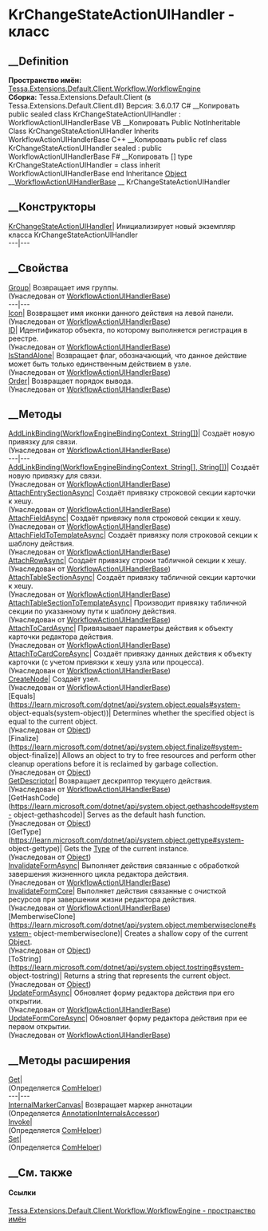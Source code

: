 # KrChangeStateActionUIHandler - класс
##  __Definition
 **Пространство имён:**
[Tessa.Extensions.Default.Client.Workflow.WorkflowEngine](N_Tessa_Extensions_Default_Client_Workflow_WorkflowEngine.htm)  
 **Сборка:** Tessa.Extensions.Default.Client (в
Tessa.Extensions.Default.Client.dll) Версия: 3.6.0.17
C# __Копировать
     public sealed class KrChangeStateActionUIHandler : WorkflowActionUIHandlerBase
VB __Копировать
     Public NotInheritable Class KrChangeStateActionUIHandler
    	Inherits WorkflowActionUIHandlerBase
C++ __Копировать
     public ref class KrChangeStateActionUIHandler sealed : public WorkflowActionUIHandlerBase
F# __Копировать
     [<SealedAttribute>]
    type KrChangeStateActionUIHandler = 
        class
            inherit WorkflowActionUIHandlerBase
        end
Inheritance
    [Object](https://learn.microsoft.com/dotnet/api/system.object) __[WorkflowActionUIHandlerBase](T_Tessa_UI_WorkflowViewer_Actions_WorkflowActionUIHandlerBase.htm) __ KrChangeStateActionUIHandler
##  __Конструкторы
[KrChangeStateActionUIHandler](M_Tessa_Extensions_Default_Client_Workflow_WorkflowEngine_KrChangeStateActionUIHandler__ctor.htm)|
Инициализирует новый экземпляр класса KrChangeStateActionUIHandler  
---|---  
##  __Свойства
[Group](P_Tessa_UI_WorkflowViewer_Actions_WorkflowActionUIHandlerBase_Group.htm)|
Возвращает имя группы.  
(Унаследован от
[WorkflowActionUIHandlerBase](T_Tessa_UI_WorkflowViewer_Actions_WorkflowActionUIHandlerBase.htm))  
---|---  
[Icon](P_Tessa_UI_WorkflowViewer_Actions_WorkflowActionUIHandlerBase_Icon.htm)|
Возвращает имя иконки данного действия на левой панели.  
(Унаследован от
[WorkflowActionUIHandlerBase](T_Tessa_UI_WorkflowViewer_Actions_WorkflowActionUIHandlerBase.htm))  
[ID](P_Tessa_UI_WorkflowViewer_Actions_WorkflowActionUIHandlerBase_ID.htm)|
Идентификатор объекта, по которому выполняется регистрация в реестре.  
(Унаследован от
[WorkflowActionUIHandlerBase](T_Tessa_UI_WorkflowViewer_Actions_WorkflowActionUIHandlerBase.htm))  
[IsStandAlone](P_Tessa_UI_WorkflowViewer_Actions_WorkflowActionUIHandlerBase_IsStandAlone.htm)|
Возвращает флаг, обозначающий, что данное действие может быть только
единственным действием в узле.  
(Унаследован от
[WorkflowActionUIHandlerBase](T_Tessa_UI_WorkflowViewer_Actions_WorkflowActionUIHandlerBase.htm))  
[Order](P_Tessa_UI_WorkflowViewer_Actions_WorkflowActionUIHandlerBase_Order.htm)|
Возвращает порядок вывода.  
(Унаследован от
[WorkflowActionUIHandlerBase](T_Tessa_UI_WorkflowViewer_Actions_WorkflowActionUIHandlerBase.htm))  
##  __Методы
[AddLinkBinding(WorkflowEngineBindingContext,
String[])](M_Tessa_UI_WorkflowViewer_Actions_WorkflowActionUIHandlerBase_AddLinkBinding.htm)|
Создаёт новую привязку для связи.  
(Унаследован от
[WorkflowActionUIHandlerBase](T_Tessa_UI_WorkflowViewer_Actions_WorkflowActionUIHandlerBase.htm))  
---|---  
[AddLinkBinding(WorkflowEngineBindingContext, String[],
String[])](M_Tessa_UI_WorkflowViewer_Actions_WorkflowActionUIHandlerBase_AddLinkBinding_1.htm)|
Создаёт новую привязку для связи.  
(Унаследован от
[WorkflowActionUIHandlerBase](T_Tessa_UI_WorkflowViewer_Actions_WorkflowActionUIHandlerBase.htm))  
[AttachEntrySectionAsync](M_Tessa_UI_WorkflowViewer_Actions_WorkflowActionUIHandlerBase_AttachEntrySectionAsync.htm)|
Создаёт привязку строковой секции карточки к хешу.  
(Унаследован от
[WorkflowActionUIHandlerBase](T_Tessa_UI_WorkflowViewer_Actions_WorkflowActionUIHandlerBase.htm))  
[AttachFieldAsync](M_Tessa_UI_WorkflowViewer_Actions_WorkflowActionUIHandlerBase_AttachFieldAsync.htm)|
Создаёт привязку поля строковой секции к хешу.  
(Унаследован от
[WorkflowActionUIHandlerBase](T_Tessa_UI_WorkflowViewer_Actions_WorkflowActionUIHandlerBase.htm))  
[AttachFieldToTemplateAsync](M_Tessa_UI_WorkflowViewer_Actions_WorkflowActionUIHandlerBase_AttachFieldToTemplateAsync.htm)|
Создаёт привязку поля строковой секции к шаблону действия.  
(Унаследован от
[WorkflowActionUIHandlerBase](T_Tessa_UI_WorkflowViewer_Actions_WorkflowActionUIHandlerBase.htm))  
[AttachRowAsync](M_Tessa_UI_WorkflowViewer_Actions_WorkflowActionUIHandlerBase_AttachRowAsync.htm)|
Создаёт привязку строки табличной секции к хешу.  
(Унаследован от
[WorkflowActionUIHandlerBase](T_Tessa_UI_WorkflowViewer_Actions_WorkflowActionUIHandlerBase.htm))  
[AttachTableSectionAsync](M_Tessa_UI_WorkflowViewer_Actions_WorkflowActionUIHandlerBase_AttachTableSectionAsync.htm)|
Создаёт привязку табличной секции карточки к хешу.  
(Унаследован от
[WorkflowActionUIHandlerBase](T_Tessa_UI_WorkflowViewer_Actions_WorkflowActionUIHandlerBase.htm))  
[AttachTableSectionToTemplateAsync](M_Tessa_UI_WorkflowViewer_Actions_WorkflowActionUIHandlerBase_AttachTableSectionToTemplateAsync.htm)|
Производит привязку табличной секции по указанному пути к шаблону действия.  
(Унаследован от
[WorkflowActionUIHandlerBase](T_Tessa_UI_WorkflowViewer_Actions_WorkflowActionUIHandlerBase.htm))  
[AttachToCardAsync](M_Tessa_UI_WorkflowViewer_Actions_WorkflowActionUIHandlerBase_AttachToCardAsync.htm)|
Привязывает параметры действия к объекту карточки редактора действия.  
(Унаследован от
[WorkflowActionUIHandlerBase](T_Tessa_UI_WorkflowViewer_Actions_WorkflowActionUIHandlerBase.htm))  
[AttachToCardCoreAsync](M_Tessa_UI_WorkflowViewer_Actions_WorkflowActionUIHandlerBase_AttachToCardCoreAsync.htm)|
Создаёт привязку данных действия к объекту карточки (с учетом привязки к хешу
узла или процесса).  
(Унаследован от
[WorkflowActionUIHandlerBase](T_Tessa_UI_WorkflowViewer_Actions_WorkflowActionUIHandlerBase.htm))  
[CreateNode](M_Tessa_UI_WorkflowViewer_Actions_WorkflowActionUIHandlerBase_CreateNode.htm)|
Создаёт узел.  
(Унаследован от
[WorkflowActionUIHandlerBase](T_Tessa_UI_WorkflowViewer_Actions_WorkflowActionUIHandlerBase.htm))  
[Equals](https://learn.microsoft.com/dotnet/api/system.object.equals#system-
object-equals\(system-object\))| Determines whether the specified object is
equal to the current object.  
(Унаследован от
[Object](https://learn.microsoft.com/dotnet/api/system.object))  
[Finalize](https://learn.microsoft.com/dotnet/api/system.object.finalize#system-
object-finalize)| Allows an object to try to free resources and perform other
cleanup operations before it is reclaimed by garbage collection.  
(Унаследован от
[Object](https://learn.microsoft.com/dotnet/api/system.object))  
[GetDescriptor](M_Tessa_UI_WorkflowViewer_Actions_WorkflowActionUIHandlerBase_GetDescriptor.htm)|
Возвращает дескриптор текущего действия.  
(Унаследован от
[WorkflowActionUIHandlerBase](T_Tessa_UI_WorkflowViewer_Actions_WorkflowActionUIHandlerBase.htm))  
[GetHashCode](https://learn.microsoft.com/dotnet/api/system.object.gethashcode#system-
object-gethashcode)| Serves as the default hash function.  
(Унаследован от
[Object](https://learn.microsoft.com/dotnet/api/system.object))  
[GetType](https://learn.microsoft.com/dotnet/api/system.object.gettype#system-
object-gettype)| Gets the
[Type](https://learn.microsoft.com/dotnet/api/system.type) of the current
instance.  
(Унаследован от
[Object](https://learn.microsoft.com/dotnet/api/system.object))  
[InvalidateFormAsync](M_Tessa_UI_WorkflowViewer_Actions_WorkflowActionUIHandlerBase_InvalidateFormAsync.htm)|
Выполняет действия связанные с обработкой завершения жизненного цикла
редактора действия.  
(Унаследован от
[WorkflowActionUIHandlerBase](T_Tessa_UI_WorkflowViewer_Actions_WorkflowActionUIHandlerBase.htm))  
[InvalidateFormCore](M_Tessa_UI_WorkflowViewer_Actions_WorkflowActionUIHandlerBase_InvalidateFormCore.htm)|
Выполняет действия связанные с очисткой ресурсов при завершении жизни
редактора действия.  
(Унаследован от
[WorkflowActionUIHandlerBase](T_Tessa_UI_WorkflowViewer_Actions_WorkflowActionUIHandlerBase.htm))  
[MemberwiseClone](https://learn.microsoft.com/dotnet/api/system.object.memberwiseclone#system-
object-memberwiseclone)| Creates a shallow copy of the current
[Object](https://learn.microsoft.com/dotnet/api/system.object).  
(Унаследован от
[Object](https://learn.microsoft.com/dotnet/api/system.object))  
[ToString](https://learn.microsoft.com/dotnet/api/system.object.tostring#system-
object-tostring)| Returns a string that represents the current object.  
(Унаследован от
[Object](https://learn.microsoft.com/dotnet/api/system.object))  
[UpdateFormAsync](M_Tessa_UI_WorkflowViewer_Actions_WorkflowActionUIHandlerBase_UpdateFormAsync.htm)|
Обновляет форму редактора действия при его открытии.  
(Унаследован от
[WorkflowActionUIHandlerBase](T_Tessa_UI_WorkflowViewer_Actions_WorkflowActionUIHandlerBase.htm))  
[UpdateFormCoreAsync](M_Tessa_UI_WorkflowViewer_Actions_WorkflowActionUIHandlerBase_UpdateFormCoreAsync.htm)|
Обновляет форму редактора действия при ее первом открытии.  
(Унаследован от
[WorkflowActionUIHandlerBase](T_Tessa_UI_WorkflowViewer_Actions_WorkflowActionUIHandlerBase.htm))  
##  __Методы расширения
[Get](M_Tessa_Extensions_Default_Client_EDS_ComHelper_Get.htm)|  
(Определяется
[ComHelper](T_Tessa_Extensions_Default_Client_EDS_ComHelper.htm))  
---|---  
[InternalMarkerCanvas](M_Tessa_UI_Views_Charting_Annotations_AnnotationInternalsAccessor_InternalMarkerCanvas.htm)|
Возвращает маркер аннотации  
(Определяется
[AnnotationInternalsAccessor](T_Tessa_UI_Views_Charting_Annotations_AnnotationInternalsAccessor.htm))  
[Invoke](M_Tessa_Extensions_Default_Client_EDS_ComHelper_Invoke.htm)|  
(Определяется
[ComHelper](T_Tessa_Extensions_Default_Client_EDS_ComHelper.htm))  
[Set](M_Tessa_Extensions_Default_Client_EDS_ComHelper_Set.htm)|  
(Определяется
[ComHelper](T_Tessa_Extensions_Default_Client_EDS_ComHelper.htm))  
##  __См. также
#### Ссылки
[Tessa.Extensions.Default.Client.Workflow.WorkflowEngine - пространство
имён](N_Tessa_Extensions_Default_Client_Workflow_WorkflowEngine.htm)
